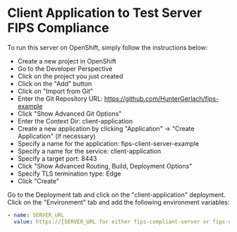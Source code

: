 # Client Application to Test Server FIPS Compliance

To run this server on OpenShift, simply follow the instructions below:

- Create a new project in OpenShift
- Go to the Developer Perspective
- Click on the project you just created
- Click on the "Add" button
- Click on "Import from Git"
- Enter the Git Repository URL: <https://github.com/HunterGerlach/fips-example>
- Click "Show Advanced Git Options"
- Enter the Context Dir: client-application
- Create a new application by clicking "Application" -> "Create Application" (if necessary)
- Specify a name for the application: fips-client-server-example
- Specify a name for the service: client-application
- Specify a target port: 8443
- Click "Show Advanced Routing, Build, Deployment Options"
- Specify TLS termination type: Edge
- Click "Create"

Go to the Deployment tab and click on the "client-application" deployment. Click on the "Environment" tab and add the following environment variables:

```yaml
- name: SERVER_URL
  value: https://{SERVER_URL for either fips-compliant-server or fips-non-compliant-server}
```
